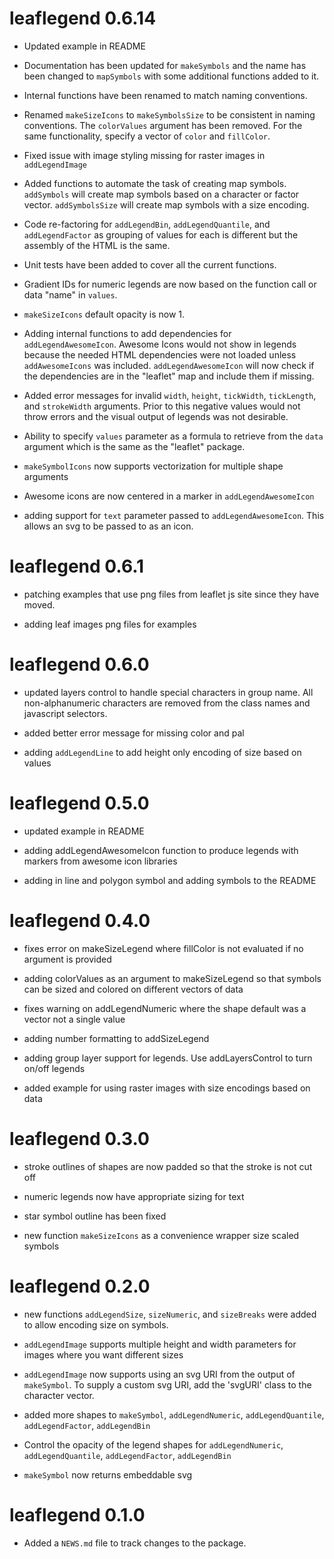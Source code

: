 # leaflegend 0.6.14

* Updated example in README

* Documentation has been updated for `makeSymbols` and the name has been 
changed to `mapSymbols` with some additional functions added to it.

* Internal functions have been renamed to match naming conventions.

* Renamed `makeSizeIcons` to `makeSymbolsSize` to be consistent in naming 
conventions. The `colorValues` argument has been removed. For the same functionality, specify a vector of `color` and `fillColor`.

* Fixed issue with image styling missing for raster images in `addLegendImage`

* Added functions to automate the task of creating map symbols. 
`addSymbols` will create map symbols based on a character or factor vector. `addSymbolsSize` will create map symbols with a size encoding.

* Code re-factoring for `addLegendBin`, `addLegendQuantile`, and `addLegendFactor` as grouping of values for each is different but the assembly of the HTML is the same.

* Unit tests have been added to cover all the current functions.

* Gradient IDs for numeric legends are now based on the function call or data "name" in `values`.

* `makeSizeIcons` default opacity is now 1.

* Adding internal functions to add dependencies for `addLegendAwesomeIcon`. Awesome Icons would not show in legends because the needed HTML dependencies were not loaded unless `addAwesomeIcons` was included. `addLegendAwesomeIcon` will now check if the dependencies are in the "leaflet" map and include them if missing.

* Added error messages for invalid `width`, `height`, `tickWidth`, `tickLength`, and `strokeWidth` arguments. Prior to this negative values would not throw errors and the visual output of legends was not desirable.

* Ability to specify `values` parameter as a formula to retrieve from the `data` argument which is the same as the "leaflet" package.

* `makeSymbolIcons` now supports vectorization for multiple shape arguments

* Awesome icons are now centered in a marker in `addLegendAwesomeIcon`

* adding support for `text` parameter passed to `addLegendAwesomeIcon`. This allows an svg to be passed to as an icon.

# leaflegend 0.6.1

* patching examples that use png files from leaflet js site since they have moved.

* adding leaf images png files for examples

# leaflegend 0.6.0

* updated layers control to handle special characters in group name. All non-alphanumeric characters are removed from the class names and 
javascript selectors.

* added better error message for missing color and pal

* adding `addLegendLine` to add height only encoding of size based on values

# leaflegend 0.5.0

* updated example in README

* adding addLegendAwesomeIcon function to produce legends with markers from 
awesome icon libraries

* adding in line and polygon symbol and adding symbols to the README

# leaflegend 0.4.0

* fixes error on makeSizeLegend where fillColor is not evaluated if no argument is provided

* adding colorValues as an argument to makeSizeLegend so that symbols can be sized and colored on different vectors of data

* fixes warning on addLegendNumeric where the shape default was a vector not a single value

* adding number formatting to addSizeLegend

* adding group layer support for legends. Use addLayersControl to turn on/off
legends

* added example for using raster images with size encodings based on data


# leaflegend 0.3.0

* stroke outlines of shapes are now padded so that the stroke is not cut off

* numeric legends now have appropriate sizing for text

* star symbol outline has been fixed

* new function `makeSizeIcons` as a convenience wrapper size scaled symbols

# leaflegend 0.2.0

* new functions `addLegendSize`, `sizeNumeric`, and `sizeBreaks` were added to allow encoding size on symbols.

* `addLegendImage` supports multiple height and width parameters for images where you want different sizes

* `addLegendImage` now supports using an svg URI from the output of `makeSymbol`.
To supply a custom svg URI, add the 'svgURI' class to the character vector.

* added more shapes to `makeSymbol`, `addLegendNumeric`, 
`addLegendQuantile`, `addLegendFactor`, `addLegendBin`

* Control the opacity of the legend shapes for `addLegendNumeric`, 
`addLegendQuantile`, `addLegendFactor`, `addLegendBin`

* `makeSymbol` now returns embeddable svg

# leaflegend 0.1.0

* Added a `NEWS.md` file to track changes to the package.

